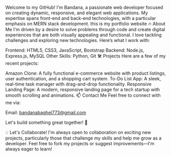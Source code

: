 Welcome to my GitHub! I'm Bandana, a passionate web developer focused on creating dynamic, responsive, and elegant web applications. My expertise spans front-end and back-end technologies, with a particular emphasis on MERN stack development.
this is my portfolio website
🔥 About Me
I'm driven by a desire to solve problems through code and create digital experiences that are both visually appealing and functional. I love tackling challenges and exploring new technologies. Here’s what I work with:

Frontend: HTML5, CSS3, JavaScript, Bootstrap
Backend: Node.js, Express.js, MySQL
Other Skills: Python, Git
🛠 Projects
Here are a few of my recent projects:

Amazon Clone: A fully functional e-commerce website with product listings, user authentication, and a shopping cart system. 
To-Do List App: A sleek, real-time task manager with drag-and-drop functionality. 
Responsive Landing Page: A modern, responsive landing page for a tech startup with smooth scrolling and animations. 
📫 Contact Me
Feel free to connect with me via:

Email: bandanabaghel773@gmail.com

Let's build something great together! 🚀

💡 Let's Collaborate!
I'm always open to collaboration on exciting new projects, particularly those that challenge my skills and help me grow as a developer. Feel free to fork my projects or suggest improvements—I'm always eager to learn!

